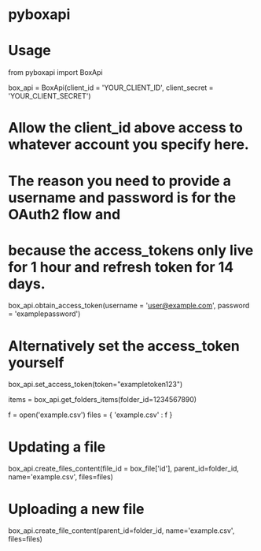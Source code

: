 pyboxapi
========


Usage
=====

from pyboxapi import BoxApi

box_api = BoxApi(client_id = 'YOUR_CLIENT_ID', client_secret = 'YOUR_CLIENT_SECRET')

# Allow the client_id above access to whatever account you specify here.
# The reason you need to provide a username and password is for the OAuth2 flow and
# because the access_tokens only live for 1 hour and refresh token for 14 days.
box_api.obtain_access_token(username = 'user@example.com', password = 'examplepassword')

# Alternatively set the access_token yourself
box_api.set_access_token(token="exampletoken123")

items = box_api.get_folders_items(folder_id=1234567890)

f = open('example.csv')
files = {
  'example.csv' : f
}

# Updating a file
box_api.create_files_content(file_id = box_file['id'], parent_id=folder_id, name='example.csv', files=files)

# Uploading a new file
box_api.create_file_content(parent_id=folder_id, name='example.csv', files=files)

